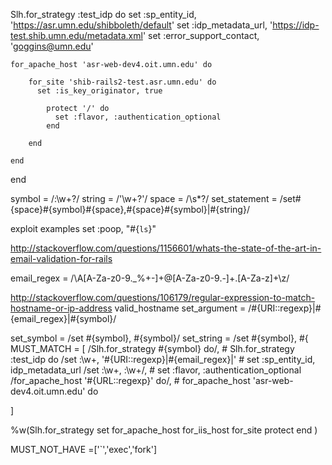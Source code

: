 Slh.for_strategy :test_idp do
  set :sp_entity_id, 'https://asr.umn.edu/shibboleth/default'
  set :idp_metadata_url, 'https://idp-test.shib.umn.edu/metadata.xml'
  set :error_support_contact, 'goggins@umn.edu'
  
    for_apache_host 'asr-web-dev4.oit.umn.edu' do
      
        for_site 'shib-rails2-test.asr.umn.edu' do
          set :is_key_originator, true
          
            protect '/' do
              set :flavor, :authentication_optional
            end
          
        end
      
    end
  
end



symbol = /:\w+?/
string = /'\w+?'/
space  = /\s*?/
set_statement = /set#{space}#{symbol}#{space},#{space}#{symbol}|#{string}/

exploit examples
  set :poop, "#{`ls`}"


http://stackoverflow.com/questions/1156601/whats-the-state-of-the-art-in-email-validation-for-rails

email_regex = /\A[A-Za-z0-9._%+-]+@[A-Za-z0-9.-]+\.[A-Za-z]+\z/

http://stackoverflow.com/questions/106179/regular-expression-to-match-hostname-or-ip-address
valid_hostname
set_argument = /#{URI::regexp}|#{email_regex}|#{symbol}/

set_symbol = /set #{symbol}, #{symbol}/
set_string = /set #{symbol}, #{
MUST_MATCH = [
/Slh.for_strategy #{symbol} do/,   # Slh.for_strategy :test_idp do 
/set :\w+, '#{URI::regexp}|#{email_regex}|'   # set :sp_entity_id, idp_metadata_url
/set :\w+, :\w+/,             # set :flavor, :authentication_optional
/for_apache_host '#{URL::regexp}' do/,  # for_apache_host 'asr-web-dev4.oit.umn.edu' do

]

%w(Slh.for_strategy 
  set
  for_apache_host 
  for_iis_host 
  for_site 
  protect 
  end
)

MUST_NOT_HAVE =['`','exec','fork']
